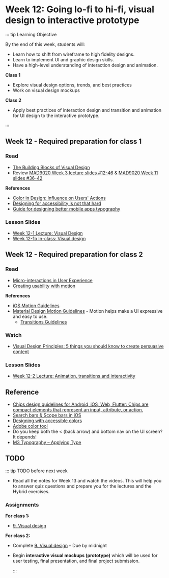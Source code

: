# Week 12: Going lo-fi to hi-fi, visual design to interactive prototype

::: tip Learning Objective 

By the end of this week, students will:

- Learn how to shift from wireframe to high fidelity designs.
- Learn to implement UI and graphic design skills.
- Have a high-level understanding of interaction design and animation.

**Class 1**

- Explore visual design options, trends, and best practices
- Work on visual design mockups 

**Class 2**

- Apply best practices of interaction design and transition and animation for UI design to the interactive prototype. 

:::

## Week 12 - Required preparation for class 1

### Read

- [The Building Blocks of Visual Design](https://www.interaction-design.org/literature/article/the-building-blocks-of-visual-design)
- Review [MAD9020 Week 3 lecture slides #12-46](https://drive.google.com/file/d/1C6AejW7qJrj_Hde8OK0fX1ODsQef7nyu/view?usp=sharing) & [MAD9020 Week 11 slides #36-42](https://drive.google.com/file/d/1woBTepETd0VDYkxHcCFXvVOJEFqky3_H/view?usp=sharing)


**References**
- [Color in Design: Influence on Users' Actions](https://blog.tubikstudio.com/color-in-design-influence-on-users-actions/)
- [Designing for accessibility is not that hard](https://www.invisionapp.com/inside-design/designing-accessibility-not-hard/)
- [Guide for designing better mobile apps typography](https://uxdesign.cc/guide-for-designing-better-mobile-apps-typography-5796495ef86f)


### Lesson Slides

- [Week 12-1 Lecture: Visual Design](https://drive.google.com/drive/folders/1kCPUsO4_f6Hz47THcBzFBiMlCJIzpvG7)
- [Week 12-1b In-class: Visual design](https://drive.google.com/drive/folders/1kCPUsO4_f6Hz47THcBzFBiMlCJIzpvG7)


## Week 12 - Required preparation for class 2

### Read

- [Micro-interactions in User Experience](https://www.nngroup.com/articles/microinteractions/)
- [Creating usability with motion](https://medium.com/ux-in-motion/creating-usability-with-motion-the-ux-in-motion-manifesto-a87a4584ddc)


**References**
- [iOS Motion Guidelines](https://developer.apple.com/design/human-interface-guidelines/foundations/motion/)
- [Material Design Motion Guidelines](https://m3.material.io/styles/motion/overview) - Motion helps make a UI expressive and easy to use.
  - [Transitions Guidelines](https://m3.material.io/styles/motion/transitions/transition-patterns)


### Watch

- [Visual Design Principles: 5 things you should know to create persuasive content](https://youtu.be/lKqqA4fCDzA)


### Lesson Slides

- [Week 12-2 Lecture: Animation, transitions and interactivity](https://drive.google.com/drive/folders/1kCPUsO4_f6Hz47THcBzFBiMlCJIzpvG7)


## Reference

- [Chips design guidelines for Android, iOS, Web, Flutter:  Chips are compact elements that represent an input, attribute, or action.](https://material.io/components/chips/)
- [Search bars & Scope bars in iOS](https://developer.apple.com/design/human-interface-guidelines/ios/bars/search-bars/)
- [Designing with accessible colors](https://codelabs.developers.google.com/color-contrast-accessibility#0)
- [Adobe color tool](https://color.adobe.com/create)
- Do you keep both the < (back arrow) and bottom nav on the UI screen? It depends!
- [M3 Typography – Applying Type](https://m3.material.io/styles/typography/applying-type)


## TODO

::: tip TODO before next week

- Read all the notes for Week 13 and watch the videos. This will help you to answer quiz questions and prepare you for the lectures and the Hybrid exercises.

### Assignments

**For class 1:** 
- [9. Visual design](../../assignments/assg9.md)

**For class 2:** 
- Complete [9. Visual design](../../assignments/assg9.md) – Due by midnight
- Begin **interactive visual mockups (prototype)** which will be used for user testing, final presentation, and final project submission.

  :::
